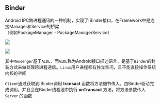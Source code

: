 ## Binder

Android IPC跨进程通讯的一种机制，实现了IBinder接口，在Framework中是连接Manager和Service的桥梁</br>（例如PackageManager - PackageManagerService）

![](http://upload-images.jianshu.io/upload_images/2154124-bd83d477ef791b81.png?imageMogr2/auto-orient/strip%7CimageView2/2/w/1240)

![](http://img.blog.csdn.net/20170531235617078?watermark/2/text/aHR0cDovL2Jsb2cuY3Nkbi5uZXQvdTAxMTI0MDg3Nw==/font/5a6L5L2T/fontsize/400/fill/I0JBQkFCMA==/dissolve/70/gravity/SouthEast)

其中`Messenger`基于`AIDL`，而`AIDL`称为Android接口描述语言，是基于`Binder`的封装方式来做处理跨进程通信。`Linux`用户进程都有独立空间，且不能直接操作系统内核的空间

`Client`通过获取到IBinder调用 **transact** 函数将方法细节传入，由Binder驱动完成调用，并且会在Binder线程池中执行  **onTransact** 方法，将方法参数传入 `Server` 的函数
